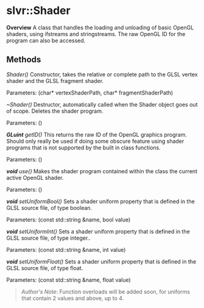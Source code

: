 # slvr::Shader
**Overview**
A class that handles the loading and unloading of basic OpenGL shaders, using ifstreams and stringstreams. The raw OpenGL ID for the program can also be accessed.

## Methods
*Shader()*
Constructor, takes the relative or complete path to the GLSL vertex shader and the GLSL fragment shader.

Parameters: (char* vertexShaderPath, char* fragmentShaderPath)

*~Shader()*
Destructor, automatically called when the Shader object goes out of scope. Deletes the shader program.

Parameters: ()

***GLuint** getID()*
This returns the raw ID of the OpenGL graphics program. Should only really be used if doing some obscure feature using shader programs that is not supported by the built in class functions.

Parameters: ()

***void** use()*
Makes the shader program contained within the class the current active OpenGL shader.

Parameters: ()

***void** setUniformBool()*
Sets a shader uniform property that is defined in the GLSL source file, of type boolean.

Parameters: (const std::string &name, bool value)

***void** setUniformInt()*
Sets a shader uniform property that is defined in the GLSL source file, of type integer..

Parameters: (const std::string &name, int value)

***void** setUniformFloat()*
Sets a shader uniform property that is defined in the GLSL source file, of type float.

Parameters: (const std::string &name, float value)

> *Author's Note*: Function overloads will be added soon, for uniforms that contain 2 values and above, up to 4.
